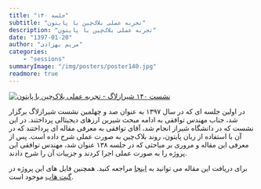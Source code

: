 ```yaml
---
title: "جلسه ۱۴۰"
subtitle: "تجربه عملی بلاک‌چین با پایتون"
description: "تجربه عملی بلاک‌چین با پایتون"
date: "1397-01-20"
author: "مریم بهزادی"
categories:
    - "sessions"
summaryImage: "/img/posters/poster140.jpg"
readmore: true
---
```

[![نشست ۱۴۰ شیرازلاگ - تجربه عملی بلاک‌چین با پایتون](../../img/posters/poster140.jpg)](../../img/poster140.jpg)

در اولین جلسه ای که در سال ۱۳۹۷ به عنوان صد و چهلمین نشست شیرازلاگ برگزار شد، جناب مهندس توافقی به ادامه مبحث شیرین ارزهای دیجیتالی پرداختند. در این نشست که در دانشگاه شیراز انجام شد، آقای توافقی به معرفی مقاله ای پرداختند که در آن با استفاده از زبان پایتون، روند بلاک‌چین به صورت عملی شرح داده است. پس از معرفی این مقاله و مروری بر مباحثی که در جلسه ۱۳۸ عنوان شد، مهندس توافقی این پروژه را به صورت عملی اجرا کردند و جزییات آن را شرح دادند.


برای دریافت این مقاله می توانید به [اینجا](http://adilmoujahid.com/posts/2018/03/intro-blockchain-bitcoin-python/)
مراجعه کنید. همچنین فایل های این پروژه در 
 [گیت هاب](https://github.com/adilmoujahid/blockchain-python-tutorial)
موجود است.